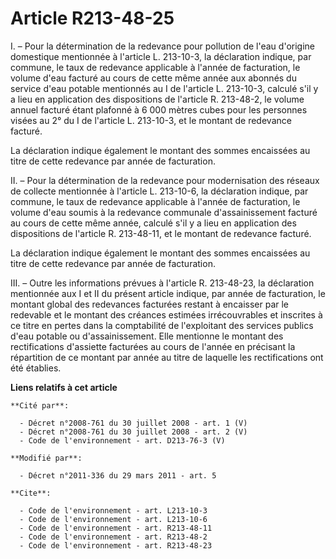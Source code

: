 # Article R213-48-25

I. – Pour la détermination de la redevance pour pollution de l'eau d'origine domestique mentionnée à l'article L. 213-10-3,
la déclaration indique, par commune, le taux de redevance applicable à l'année de facturation, le volume d'eau facturé au
cours de cette même année aux abonnés du service d'eau potable mentionnés au I de l'article L. 213-10-3, calculé s'il y a
lieu en application des dispositions de l'article R. 213-48-2, le volume annuel facturé étant plafonné à 6 000 mètres cubes
pour les personnes visées au 2° du I de l'article L. 213-10-3, et le montant de redevance facturé.

La déclaration indique également le montant des sommes encaissées au titre de cette redevance par année de facturation.

II. – Pour la détermination de la redevance pour modernisation des réseaux de collecte mentionnée à l'article L. 213-10-6, la
déclaration indique, par commune, le taux de redevance applicable à l'année de facturation, le volume d'eau soumis à la
redevance communale d'assainissement facturé au cours de cette même année, calculé s'il y a lieu en application des
dispositions de l'article R. 213-48-11, et le montant de redevance facturé.

La déclaration indique également le montant des sommes encaissées au titre de cette redevance par année de facturation.

III. – Outre les informations prévues à l'article R. 213-48-23, la déclaration mentionnée aux I et II du présent article
indique, par année de facturation, le montant global des redevances facturées restant à encaisser par le redevable et le
montant des créances estimées irrécouvrables et inscrites à ce titre en pertes dans la comptabilité de l'exploitant des
services publics d'eau potable ou d'assainissement. Elle mentionne le montant des rectifications d'assiette facturées au
cours de l'année en précisant la répartition de ce montant par année au titre de laquelle les rectifications ont été
établies.

**Liens relatifs à cet article**

	**Cité par**:

	  - Décret n°2008-761 du 30 juillet 2008 - art. 1 (V)
	  - Décret n°2008-761 du 30 juillet 2008 - art. 2 (V)
	  - Code de l'environnement - art. D213-76-3 (V)

	**Modifié par**:

	  - Décret n°2011-336 du 29 mars 2011 - art. 5

	**Cite**:

	  - Code de l'environnement - art. L213-10-3
	  - Code de l'environnement - art. L213-10-6
	  - Code de l'environnement - art. R213-48-11
	  - Code de l'environnement - art. R213-48-2
	  - Code de l'environnement - art. R213-48-23
